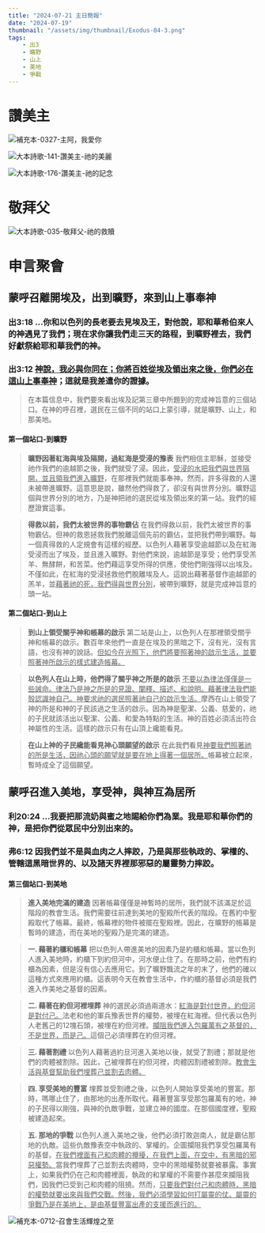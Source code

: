 ```yaml
---
title: "2024-07-21 主日簡報"
date: "2024-07-19"
thumbnail: "/assets/img/thumbnail/Exodus-04-3.png"
tags:
    - 出3
    - 曠野
    - 山上
    - 美地
    - 爭戰
---
```


# 讚美主

![補充本-0327-主阿，我愛你](/assets/img/hymns/hymn-supplement-327.jpg "補充本-0327-主阿，我愛你")

![大本詩歌-141-讚美主-祂的美麗](/assets/img/hymns/hymn-141.jpg "大本詩歌-141-讚美主-祂的美麗")

![大本詩歌-176-讚美主-祂的記念](/assets/img/hymns/hymn-176.jpg "大本詩歌176-讚美主-祂的記念")

# 敬拜父

![大本詩歌-035-敬拜父-祂的救贖](/assets/img/hymns/hymn-35.jpg "大本詩歌-035-敬拜父-祂的救贖")

# 申言聚會

## 蒙呼召離開埃及，出到曠野，來到山上事奉神

### 出3:18  …你和以色列的長老要去見埃及王，對他說，耶和華希伯來人的神遇見了我們；現在求你讓我們走三天的路程，到曠野裡去，我們好獻祭給耶和華我們的神。

### 出3:12  <u>神說，我必與你同在；你將百姓從埃及領出來之後，你們必在這山上事奉神</u>；這就是我差遣你的證據。

> 在本篇信息中，我們要來看出埃及記第三章中所題到的完成神旨意的三個站口。在神的呼召裡，選民在三個不同的站口上蒙引導，就是曠野、山上，和那美地。

#### 第一個站口-到曠野  

> **曠野因著紅海與埃及隔開，過紅海是受浸的豫表**  我們相信主耶穌，並接受祂作我們的逾越節之後，我們就受了浸。因此，<u>受浸的水把我們與世界隔開，並且領我們進入曠野</u>，在那裡我們就能事奉神。然而，許多得救的人還未被帶進曠野。這意思是說，雖然他們得救了，卻沒有與世界分別。曠野這個與世界分別的地方，乃是神把祂的選民從埃及領出來的第一站。我們的經歷證實這事。

> **得救以前，我們太被世界的事物霸佔**  在我們得救以前，我們太被世界的事物霸佔。但神的救恩拯救我們脫離這個先前的霸佔，並把我們帶到曠野。每一個真得救的人定規會有這樣的經歷。以色列人藉著享受逾越節以及在紅海受浸而出了埃及，並且進入曠野。對他們來說，逾越節是享受；他們享受羔羊、無酵餅，和苦菜。他們藉這享受所得的供應，使他們剛強得以出埃及。不僅如此，在紅海的受浸拯救他們脫離埃及人。這說出藉著基督作逾越節的羔羊，並<u>藉著祂的死，我們得與世界分別</u>，被帶到曠野，就是完成神旨意的頭一站。

#### 第二個站口-到山上  

> **到山上領受關乎神和帳幕的啟示**  第二站是山上，以色列人在那裡領受關乎神和帳幕的啟示。數百年來他們一直是在埃及的黑暗之下，沒有光，沒有言語，也沒有神的說話。<u>但如今在光照下，他們將要照著神的啟示生活，並要照著神所啟示的樣式建造帳幕。</u>

> **以色列人在山上時，他們得了關乎神之所是的啟示**  <u>不要以為律法僅僅是一些誡命。律法乃是神之所是的見證、闡釋、描述、和說明。藉著律法我們能彀認識神自己。神要求祂的選民照著祂自己的啟示生活。</u>摩西在山上領受了神的所是和神的子民該過之生活的啟示。因為神是聖潔、公義、慈愛的，祂的子民就該活出以聖潔、公義、和愛為特點的生活。神的百姓必須活出符合神屬性的生活。這樣的啟示只有在山頂上纔能看見。

> **在山上神的子民纔能看見神心頭願望的啟示**  在此我們看見<u>神要我們照著祂的所是生活，因祂心頭的願望就是要在地上得著一個居所。</u>帳幕被立起來，暫時成全了這個願望。

## 蒙呼召進入美地，享受神，與神互為居所

### 利20:24  …我要把那流奶與蜜之地賜給你們為業。我是耶和華你們的神，是把你們從眾民中分別出來的。

### 弗6:12  因我們並不是與血肉之人摔跤，乃是與那些執政的、掌權的、管轄這黑暗世界的、以及諸天界裡那邪惡的屬靈勢力摔跤。

#### 第三個站口-到美地  

> **進入美地完滿的建造**  因著帳幕僅僅是神暫時的居所，我們就不該滿足於這階段的教會生活。我們需要往前達到美地的聖殿所代表的階段。在舊約中聖殿取代了帳幕。最終，帳幕裡的物件被擺在聖殿裡。因此，在曠野的帳幕是暫時的建造，而在美地的聖殿乃是完滿的建造。

> **一. 藉著約櫃和帳幕**  把以色列人帶進美地的因素乃是約櫃和帳幕。當以色列人進入美地時，約櫃下到約但河中，河水便止住了。在那時之前，他們有約櫃為因素，但是沒有信心去應用它。到了曠野飄流之年的末了，他們的確以這種方式來應用約櫃。這表明今天在教會生活中，作約櫃的基督必須是我們進入作美地之基督的因素。

> **二. 藉著在約但河裡埋葬**  神的選民必須過兩道水：<u>紅海是對付世界，約但河是對付己。</u>法老和他的軍兵豫表世界的權勢，被埋在紅海裡。但代表以色列人老舊己的12塊石頭，被埋在約但河裡。<u>攔阻我們進入包羅萬有之基督的，不是世界，而是己。</u>這個己必須埋葬在約但河裡。

> **三. 藉著割禮**  以色列人藉著過約旦河進入美地以後，就受了割禮；那就是他們的肉體被割除。因此，己被埋葬在約但河裡，肉體因割禮被割除。<u>教會生活與基督幫助我們埋葬己並割去肉體。</u>

> **四. 享受美地的豐富**  埋葬並受割禮之後，以色列人開始享受美地的豐富。那時，嗎哪止住了，由那地的出產所取代。藉著豐富享受那包羅萬有的地，神的子民得以剛強，與神的仇敵爭戰，並建立神的國度。在那個國度裡，聖殿被建造起來。

> **五. 那地的爭戰**  以色列人進入美地之後，他們必須打敗迦南人，就是霸佔那地的仇敵。這些仇敵豫表空中執政的、掌權的。企圖攔阻我們享受包羅萬有的基督。<u>在我們裡面有己和肉體的攪擾，在我們上面，在空中，有黑暗的邪惡權勢。</u>當我們埋葬了己並割去肉體時，空中的黑暗權勢就要被暴露。事實上，如果我們仍在己和肉體裡面，執政的和掌權的不需要作甚麼來攔阻我們，因我們已受到己和肉體的阻撓。然而，<u>只要我們對付己和肉體時，黑暗的權勢就要出來與我們交戰。然後，我們必須學習如何打屬靈的仗。屬靈的爭戰乃是在美地上，是由基督豐富出產的支援而進行的。</u>

![補充本-0712-召會生活輝煌之至](/assets/img/hymns/hymn-supplement-712.jpg "補充本-0712-召會生活輝煌之至")

